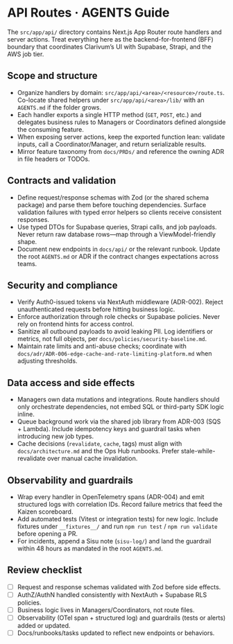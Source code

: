 # API Routes · AGENTS Guide

The `src/app/api/` directory contains Next.js App Router route handlers and server actions. Treat everything here as the backend-for-frontend (BFF) boundary that coordinates Clarivum’s UI with Supabase, Strapi, and the AWS job tier.

## Scope and structure

- Organize handlers by domain: `src/app/api/<area>/<resource>/route.ts`. Co-locate shared helpers under `src/app/api/<area>/lib/` with an `AGENTS.md` if the folder grows.
- Each handler exports a single HTTP method (`GET`, `POST`, etc.) and delegates business rules to Managers or Coordinators defined alongside the consuming feature.
- When exposing server actions, keep the exported function lean: validate inputs, call a Coordinator/Manager, and return serializable results.
- Mirror feature taxonomy from `docs/PRDs/` and reference the owning ADR in file headers or TODOs.

## Contracts and validation

- Define request/response schemas with Zod (or the shared schema package) and parse them before touching dependencies. Surface validation failures with typed error helpers so clients receive consistent responses.
- Use typed DTOs for Supabase queries, Strapi calls, and job payloads. Never return raw database rows—map through a ViewModel-friendly shape.
- Document new endpoints in `docs/api/` or the relevant runbook. Update the root `AGENTS.md` or ADR if the contract changes expectations across teams.

## Security and compliance

- Verify Auth0-issued tokens via NextAuth middleware (ADR-002). Reject unauthenticated requests before hitting business logic.
- Enforce authorization through role checks or Supabase policies. Never rely on frontend hints for access control.
- Sanitize all outbound payloads to avoid leaking PII. Log identifiers or metrics, not full objects, per `docs/policies/security-baseline.md`.
- Maintain rate limits and anti-abuse checks; coordinate with `docs/adr/ADR-006-edge-cache-and-rate-limiting-platform.md` when adjusting thresholds.

## Data access and side effects

- Managers own data mutations and integrations. Route handlers should only orchestrate dependencies, not embed SQL or third-party SDK logic inline.
- Queue background work via the shared job library from ADR-003 (SQS + Lambda). Include idempotency keys and guardrail tasks when introducing new job types.
- Cache decisions (`revalidate`, `cache`, tags) must align with `docs/architecture.md` and the Ops Hub runbooks. Prefer stale-while-revalidate over manual cache invalidation.

## Observability and guardrails

- Wrap every handler in OpenTelemetry spans (ADR-004) and emit structured logs with correlation IDs. Record failure metrics that feed the Kaizen scoreboard.
- Add automated tests (Vitest or integration tests) for new logic. Include fixtures under `__fixtures__/` and run `npm run test` / `npm run validate` before opening a PR.
- For incidents, append a Sisu note (`sisu-log/`) and land the guardrail within 48 hours as mandated in the root `AGENTS.md`.

## Review checklist

- [ ] Request and response schemas validated with Zod before side effects.
- [ ] AuthZ/AuthN handled consistently with NextAuth + Supabase RLS policies.
- [ ] Business logic lives in Managers/Coordinators, not route files.
- [ ] Observability (OTel span + structured log) and guardrails (tests or alerts) added or updated.
- [ ] Docs/runbooks/tasks updated to reflect new endpoints or behaviors.
